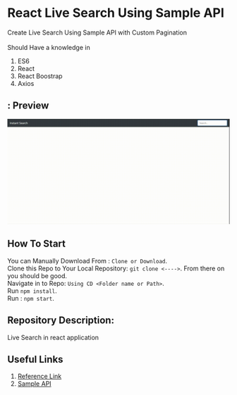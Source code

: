 # React Live Search Using Sample API 

Create Live Search Using Sample API with Custom Pagination<br /> 
<br />
Should Have a knowledge in <br />
1. ES6
2. React
1. React Boostrap
2. Axios

## : Preview
![](screen-capture.gif)

## How To Start
You can Manually Download From : `Clone or Download`.<br />
Clone this Repo to Your Local Repository: `git clone <---->`. From there on you should be good.<br />
Navigate in to Repo: `Using CD <Folder name or Path>`.<br />
Run `npm install`.<br />
Run : `npm start`.

## Repository Description:
Live Search in react application


## Useful Links
1. [Reference Link](https://codeytek.com/live-search-search-react-live-search-in-react-axios-autocomplete-pagination/)
2. [Sample API](https://pixabay.com/api/docs/#api_search_images)


